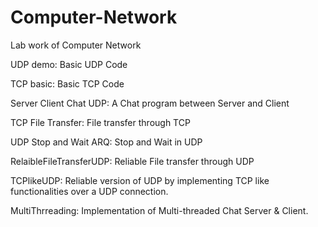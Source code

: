 # Computer-Network
Lab work of Computer Network

UDP demo: Basic UDP Code 

TCP basic: Basic TCP Code

Server Client Chat UDP: A Chat program between Server and Client

TCP File Transfer: File transfer through TCP

UDP Stop and Wait ARQ: Stop and Wait in UDP

RelaibleFileTransferUDP: Reliable File transfer through UDP

TCPlikeUDP: Reliable version of UDP by implementing TCP like functionalities over a UDP connection.

MultiThrreading: Implementation of Multi-threaded Chat Server & Client.

